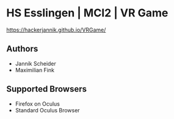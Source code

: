# HS Esslingen | MCI2 | VR Game 

https://hackerjannik.github.io/VRGame/

## Authors

* Jannik Scheider
* Maximilian Fink

## Supported Browsers

* Firefox on Oculus
* Standard Oculus Browser
